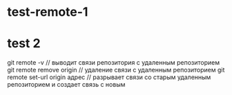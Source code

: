 # test-remote-1
# test 2
git remote -v // выводит связи репозитория с удаленным репозиторием
git remote remove origin // удаление связи с удаленным репозиторием
git remote set-url origin адрес // разрывает связи со старым удаленным репозиторием и создает связь с новым
